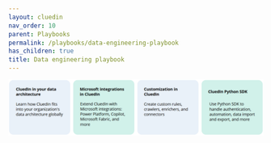 ```yaml
---
layout: cluedin
nav_order: 10
parent: Playbooks
permalink: /playbooks/data-engineering-playbook
has_children: true
title: Data engineering playbook
---
```


![data-engineering-playbook.png](../../assets/images/playbooks/data-engineering-playbook.png)